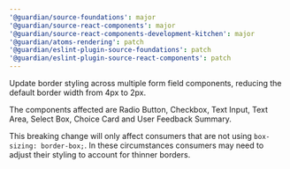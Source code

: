 ```yaml
---
'@guardian/source-foundations': major
'@guardian/source-react-components': major
'@guardian/source-react-components-development-kitchen': major
'@guardian/atoms-rendering': patch
'@guardian/eslint-plugin-source-foundations': patch
'@guardian/eslint-plugin-source-react-components': patch
---
```


Update border styling across multiple form field components, reducing the default border width from 4px to 2px.

The components affected are Radio Button, Checkbox, Text Input, Text Area, Select Box, Choice Card and User Feedback Summary.

This breaking change will only affect consumers that are not using `box-sizing: border-box;`. In these circumstances consumers may need to adjust their styling to account for thinner borders.
